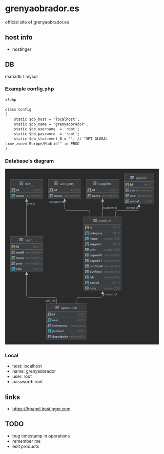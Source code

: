 # grenyaobrador.es
official site of grenyaobrador.es

## host info
+ hostinger

## DB
mariadb / mysql
### Example config.php
```injectablephp
<?php

class Config
{
	static $db_host = 'localhost';
	static $db_name = 'grenyaobrador';
	static $db_username  = 'root';
	static $db_password  = 'root';
	static $db_statement_0 = ''; // "SET GLOBAL time_zone='Europe/Madrid'" in PROD
}
```
### Database's diagram
![image info](./grenyaobrador.png)
### Local
+ host: localhost
+ name: grenyaobrador
+ user: root
+ password: root

## links
+ https://hpanel.hostinger.com

## TODO
+ bug timestamp in operations
+ remember me
+ edit products
